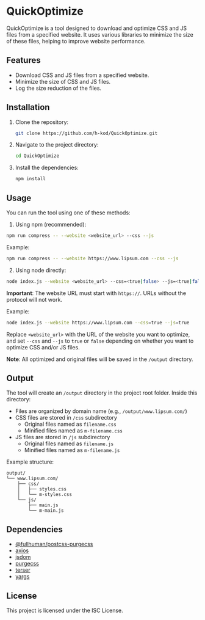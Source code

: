 # QuickOptimize

QuickOptimize is a tool designed to download and optimize CSS and JS files from a specified website. It uses various libraries to minimize the size of these files, helping to improve website performance.

## Features

- Download CSS and JS files from a specified website.
- Minimize the size of CSS and JS files.
- Log the size reduction of the files.

## Installation

1. Clone the repository:
    ```sh
    git clone https://github.com/h-kod/QuickOptimize.git
    ```
2. Navigate to the project directory:
    ```sh
    cd QuickOptimize
    ```
3. Install the dependencies:
    ```sh
    npm install
    ```

## Usage

You can run the tool using one of these methods:

1. Using npm (recommended):
```sh
npm run compress -- --website <website_url> --css --js
```

Example:
```sh
npm run compress -- --website https://www.lipsum.com --css --js
```

2. Using node directly:
```sh
node index.js --website <website_url> --css=<true|false> --js=<true|false>
```

**Important**: The website URL must start with `https://`. URLs without the protocol will not work.

Example:
```sh
node index.js --website https://www.lipsum.com --css=true --js=true
```

Replace `<website_url>` with the URL of the website you want to optimize, and set `--css` and `--js` to `true` or `false` depending on whether you want to optimize CSS and/or JS files.

**Note**: All optimized and original files will be saved in the `/output` directory.

## Output

The tool will create an `/output` directory in the project root folder. Inside this directory:
- Files are organized by domain name (e.g., `/output/www.lipsum.com/`)
- CSS files are stored in `/css` subdirectory
  - Original files named as `filename.css`
  - Minified files named as `m-filename.css`
- JS files are stored in `/js` subdirectory
  - Original files named as `filename.js`
  - Minified files named as `m-filename.js`

Example structure:
```
output/
└── www.lipsum.com/
    ├── css/
    │   ├── styles.css
    │   └── m-styles.css
    └── js/
        ├── main.js
        └── m-main.js
```

## Dependencies

- [@fullhuman/postcss-purgecss](https://www.npmjs.com/package/@fullhuman/postcss-purgecss)
- [axios](https://www.npmjs.com/package/axios)
- [jsdom](https://www.npmjs.com/package/jsdom)
- [purgecss](https://www.npmjs.com/package/purgecss)
- [terser](https://www.npmjs.com/package/terser)
- [yargs](https://www.npmjs.com/package/yargs)

## License

This project is licensed under the ISC License.